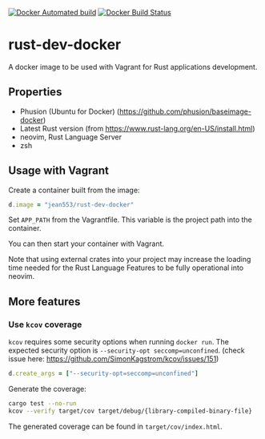 [![Docker Automated build](https://img.shields.io/docker/automated/jean553/rust-dev-docker.svg)]()
[![Docker Build Status](https://img.shields.io/docker/build/jean553/rust-dev-docker.svg)]()

# rust-dev-docker

A docker image to be used with Vagrant for Rust applications development.

## Properties

* Phusion (Ubuntu for Docker) (https://github.com/phusion/baseimage-docker)
* Latest Rust version (from https://www.rust-lang.org/en-US/install.html)
* neovim, Rust Language Server
* zsh

## Usage with Vagrant

Create a container built from the image:

```ruby
d.image = "jean553/rust-dev-docker"
```

Set `APP_PATH` from the Vagrantfile. This variable is the project path into the container.

You can then start your container with Vagrant.

Note that using external crates into your project may increase the loading time
needed for the Rust Language Features to be fully operational into neovim.

## More features

### Use `kcov` coverage

`kcov` requires some security options when running `docker run`.
The expected security option is `--security-opt seccomp=unconfined`.
(check issue here: https://github.com/SimonKagstrom/kcov/issues/151)

```ruby
d.create_args = ["--security-opt=seccomp=unconfined"]
```

Generate the coverage:

```bash
cargo test --no-run
kcov --verify target/cov target/debug/{library-compiled-binary-file}
```

The generated coverage can be found in `target/cov/index.html`.
